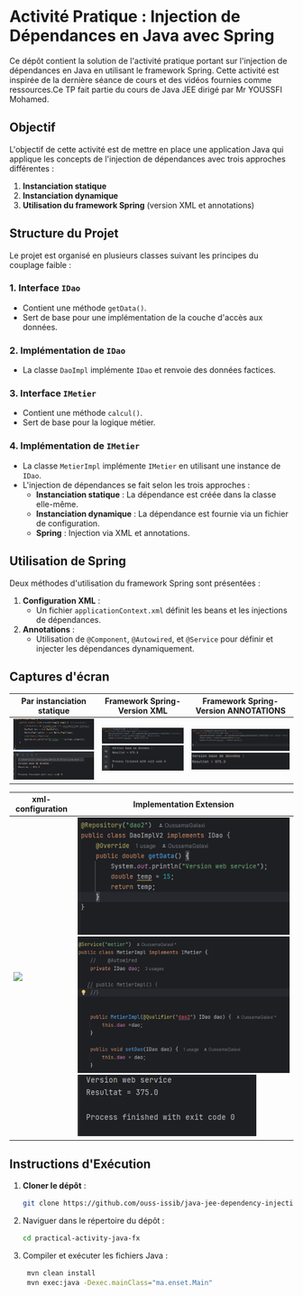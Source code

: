 # Activité Pratique : Injection de Dépendances en Java avec Spring

Ce dépôt contient la solution de l'activité pratique portant sur l'injection de dépendances en Java en utilisant le framework Spring. Cette activité est inspirée de la dernière séance de cours et des vidéos fournies comme ressources.Ce TP fait partie du cours de Java JEE dirigé par Mr YOUSSFI Mohamed.

## Objectif
L'objectif de cette activité est de mettre en place une application Java qui applique les concepts de l'injection de dépendances avec trois approches différentes :
1. **Instanciation statique**
2. **Instanciation dynamique**
3. **Utilisation du framework Spring** (version XML et annotations)

## Structure du Projet
Le projet est organisé en plusieurs classes suivant les principes du couplage faible :

### 1. Interface `IDao`
- Contient une méthode `getData()`.
- Sert de base pour une implémentation de la couche d'accès aux données.

### 2. Implémentation de `IDao`
- La classe `DaoImpl` implémente `IDao` et renvoie des données factices.

### 3. Interface `IMetier`
- Contient une méthode `calcul()`.
- Sert de base pour la logique métier.

### 4. Implémentation de `IMetier`
- La classe `MetierImpl` implémente `IMetier` en utilisant une instance de `IDao`.
- L'injection de dépendances se fait selon les trois approches :
  - **Instanciation statique** : La dépendance est créée dans la classe elle-même.
  - **Instanciation dynamique** : La dépendance est fournie via un fichier de configuration.
  - **Spring** : Injection via XML et annotations.

## Utilisation de Spring
Deux méthodes d'utilisation du framework Spring sont présentées :
1. **Configuration XML** : 
   - Un fichier `applicationContext.xml` définit les beans et les injections de dépendances.
2. **Annotations** : 
   - Utilisation de `@Component`, `@Autowired`, et `@Service` pour définir et injecter les dépendances dynamiquement.

 ## Captures d'écran

| Par instanciation statique | Framework Spring- Version XML | Framework Spring- Version ANNOTATIONS |
|---|---|---|
| ![](./captures/static.png)![](./captures/static_res.png) | ![](./captures/xml.png)![](./captures/xml_res.png) | ![](./captures/annotations.png)![](./captures/annotations_res.png) |

| xml-configuration | Implementation Extension |
|---|---|
| ![](./captures/xml-config.png) | ![](./captures/extention.png)![](./captures/extention_impl.png)![](./captures/extention_res.png) |



## Instructions d'Exécution
1. **Cloner le dépôt** :
   ```bash
   git clone https://github.com/ouss-issib/java-jee-dependency-injection
   
2. Naviguer dans le répertoire du dépôt :
   ```bash
   cd practical-activity-java-fx

3. Compiler et exécuter les fichiers Java :
   ```bash
    mvn clean install
    mvn exec:java -Dexec.mainClass="ma.enset.Main"
